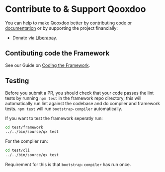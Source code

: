 # Contribute to & Support Qooxdoo

You can help to make Qooxdoo better by [contributing code or documentation](development/contribute.md)
or by supporting the project financially:

- Donate via [Liberapay](https://liberapay.com/qooxdoo.org/donate).

## Contibuting code the Framework

See our Guide on [Coding the Framework](development/contribute.md).

## Testing

Before you submit a PR, you should check that your code passes
the lint tests by running `npm test` in the framework repo
directory; this will automatically run lint against the codebase and do compiler
and framework tests.
`npm test` will run `bootstrap-compiler` automatically.
                              
If you want to test the framework seperatly run:
```bash
cd test/framework
../../bin/source/qx test
```

For the compiler run:
```bash
cd test/cli
../../bin/source/qx test
```

Requirement for this is that `bootstrap-compiler` has run once.



                                                                                                                                          
